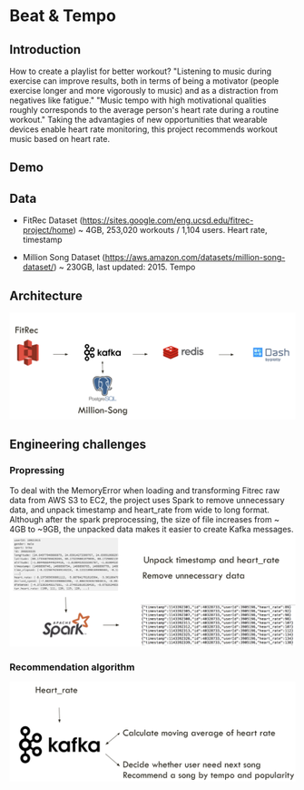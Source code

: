 # Beat & Tempo

## Introduction
How to create a playlist for better workout?
"Listening to music during exercise can improve results, both in terms of being a motivator (people exercise longer and more vigorously to music) and as a distraction from negatives like fatigue." "Music tempo with high motivational qualities roughly corresponds to the average person's heart rate during a routine workout." Taking the advantagies of new opportunities that wearable devices enable heart rate monitoring, this project recommends workout music based on heart rate.

## Demo

## Data
* FitRec Dataset (https://sites.google.com/eng.ucsd.edu/fitrec-project/home)
  ~ 4GB, 253,020 workouts / 1,104 users.
  Heart rate, timestamp

* Million Song Dataset (https://aws.amazon.com/datasets/million-song-dataset/)
  ~ 230GB, last updated: 2015.
  Tempo


## Architecture

![Alt text](img/tech_stack.png?raw=true "Title")

## Engineering challenges

### Propressing
To deal with the MemoryError when loading and transforming Fitrec raw data from AWS S3 to EC2, the project uses Spark to remove unnecessary data, and unpack timestamp and heart_rate from wide to long format. Although after the spark preprocessing, the size of file increases from ~ 4GB to ~9GB, the unpacked data makes it easier to create Kafka messages.
![Alt text](img/spark_processing.png?raw=true "Title")


### Recommendation algorithm



![Alt text](img/kafka_multiple_topics.png?raw=true "Title")

